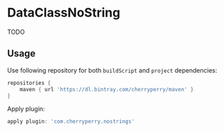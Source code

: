 # DataClassNoString

TODO

## Usage

Use following repository for both `buildScript` and `project` dependencies:

```groovy
repositories {
    maven { url 'https://dl.bintray.com/cherryperry/maven' }
}
```

Apply plugin:

```groovy
apply plugin: 'com.cherryperry.nostrings'
```


